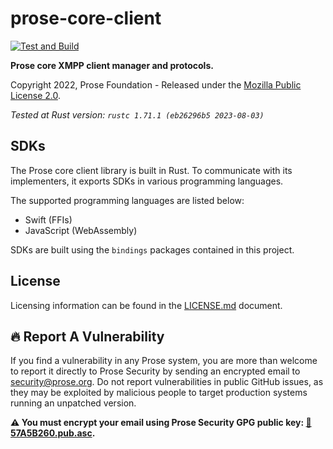 # prose-core-client

[![Test and Build](https://github.com/prose-im/prose-core-client/actions/workflows/test.yml/badge.svg?branch=master)](https://github.com/prose-im/prose-core-client/actions/workflows/test.yml)

**Prose core XMPP client manager and protocols.**

Copyright 2022, Prose Foundation - Released under the [Mozilla Public License 2.0](./LICENSE.md).

_Tested at Rust version: `rustc 1.71.1 (eb26296b5 2023-08-03)`_

## SDKs

The Prose core client library is built in Rust. To communicate with its implementers, it exports SDKs in various programming languages.

The supported programming languages are listed below:

* Swift (FFIs)
* JavaScript (WebAssembly)

SDKs are built using the `bindings` packages contained in this project.

## License

Licensing information can be found in the [LICENSE.md](./LICENSE.md) document.

## :fire: Report A Vulnerability

If you find a vulnerability in any Prose system, you are more than welcome to report it directly to Prose Security by sending an encrypted email to [security@prose.org](mailto:security@prose.org). Do not report vulnerabilities in public GitHub issues, as they may be exploited by malicious people to target production systems running an unpatched version.

**:warning: You must encrypt your email using Prose Security GPG public key: [:key:57A5B260.pub.asc](https://files.prose.org/public/keys/gpg/57A5B260.pub.asc).**
